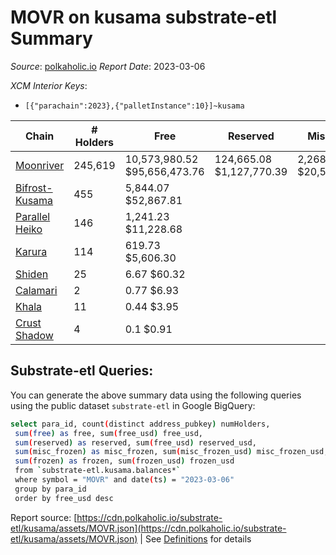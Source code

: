 # MOVR on kusama substrate-etl Summary

_Source_: [polkaholic.io](https://polkaholic.io) *Report Date*: 2023-03-06


*XCM Interior Keys*:
* `[{"parachain":2023},{"palletInstance":10}]~kusama`


| Chain | # Holders | Free | Reserved | Misc Frozen | Frozen | Price | AssetID |
| ----- | --------- | ---- | -------- | ----------- | ------ | ----- | ------- |
| [Moonriver](/kusama/2023-moonriver) | 245,619 | 10,573,980.52 $95,656,473.76 | 124,665.08 $1,127,770.39 | 2,268,139.68  $20,518,502.33 | 2,163,894.6 $19,575,459.45 | $9.05 | `{"Token":"MOVR"}` |
| [Bifrost-Kusama](/kusama/2001-bifrost-ksm) | 455 | 5,844.07 $52,867.81 |   |    |   | $9.05 | `{"Token":"MOVR"}` |
| [Parallel Heiko](/kusama/2085-parallel-heiko) | 146 | 1,241.23 $11,228.68 |   |    |   | $9.05 | `{"Token":"113"}` |
| [Karura](/kusama/2000-karura) | 114 | 619.73 $5,606.30 |   |    |   | $9.05 | `{"ForeignAsset":"3"}` |
| [Shiden](/kusama/2007-shiden) | 25 | 6.67 $60.32 |   |    |   | $9.05 | `{"Token":"18446744073709551620"}` |
| [Calamari](/kusama/2084-calamari) | 2 | 0.77 $6.93 |   |    |   | $9.05 | `{"Token":"11"}` |
| [Khala](/kusama/2004-khala) | 11 | 0.44 $3.95 |   |    |   | $9.05 | `{"Token":"6"}` |
| [Crust Shadow](/kusama/2012-shadow) | 4 | 0.1 $0.91 |   |    |   | $9.05 | `{"Token":"232263652204149413431520870009560565298"}` |

## Substrate-etl Queries:
You can generate the above summary data using the following queries using the public dataset `substrate-etl` in Google BigQuery:
```bash
select para_id, count(distinct address_pubkey) numHolders, 
 sum(free) as free, sum(free_usd) free_usd,
 sum(reserved) as reserved, sum(free_usd) reserved_usd,
 sum(misc_frozen) as misc_frozen, sum(misc_frozen_usd) misc_frozen_usd,
 sum(frozen) as frozen, sum(frozen_usd) frozen_usd
 from `substrate-etl.kusama.balances*` 
 where symbol = "MOVR" and date(ts) = "2023-03-06"
 group by para_id
 order by free_usd desc
```


Report source: [https://cdn.polkaholic.io/substrate-etl/kusama/assets/MOVR.json](https://cdn.polkaholic.io/substrate-etl/kusama/assets/MOVR.json) | See [Definitions](/DEFINITIONS.md) for details
